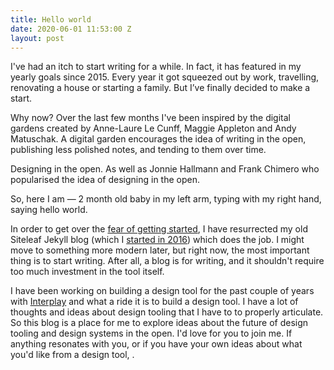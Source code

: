 ```yaml
---
title: Hello world
date: 2020-06-01 11:53:00 Z
layout: post
---
```


I've had an itch to start writing for a while. In fact, it has featured in my yearly goals since 2015. Every year it got squeezed out by work, travelling, renovating a house or starting a family. But I’ve finally decided to make a start.

Why now? Over the last few months I've been inspired by the digital gardens created by Anne-Laure Le Cunff, Maggie Appleton and Andy Matuschak. A digital garden encourages the idea of writing in the open, publishing less polished notes, and tending to them over time. 

Designing in the open.
As well as Jonnie Hallmann and Frank Chimero who popularised the idea of designing in the open. 

So, here I am — 2 month old baby in my left arm,  typing with my right hand, saying hello world.

In order to get over the [fear of getting started](https://www.shuomi.me/blog/dont-wait-until-conditions-are-perfect-how-to-beat-fear), I have resurrected my old Siteleaf Jekyll blog (which I [started in 2016](https://github.com/peterjrr/peterjrr.github.io/commit/1456ca7491cd3b28109d0dfde2f9945e916c75db)) which does the job. I might move to something more modern later, but right now, the most important thing is to start writing. After all, a blog is for writing, and it shouldn't require too much investment in the tool itself.

I have been working on building a design tool for the past couple of years with [Interplay](http://interplayapp.com) and what a ride it is to build a design tool. I have a lot of thoughts and ideas about design tooling that I have to to properly articulate. So this blog is a place for me to explore ideas about the future of design tooling and design systems in the open. I'd love for you to join me. If anything resonates with you, or if you have your own ideas about what you'd like from a design tool, .